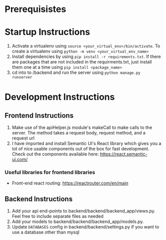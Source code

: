 # Prerequisistes

# Startup Instructions
1. Activate a virtualenv using `source <your_virtual_env>/bin/activate`. To create a virtualenv using `python -m venv <your_virtual_env_name>`
2. Install dependencies by using `pip install -r requirements.txt`. If there are packages that are not included in the requirments.txt, just install them one at a time using `pip install <package_name>`
3. cd into to /backend and run the server using `python manage.py runserver`

# Development Instructions

## Frontend Instructions
1. Make use of the apiHelper.js module's makeCall to make calls to the server. The method takes a request body, request method, and a request url
2. I have imported and install Semantic UI's React library which gives you a lot of nice usable components out of the box for fast development. Check out the components available here: https://react.semantic-ui.com/

### Useful libraries for frontend libraries
* Front-end react routing: https://reactrouter.com/en/main

## Backend Instructions
1. Add your api end-points to backend/backend/backend_app/views.py. Feel free to include separate files as needed
2. Add your models to backend/backend/backend_app/models.py. 
3. Update `DATABASES` config in backend/backend/settings.py if you want to use a database other than mysql
